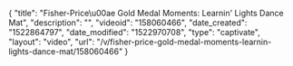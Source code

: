 {
    "title": "Fisher-Price\u00ae Gold Medal Moments: Learnin' Lights Dance Mat",
    "description": "",
    "videoid": "158060466",
    "date_created": "1522864797",
    "date_modified": "1522970708",
    "type": "captivate",
    "layout": "video",
    "url": "\/v\/fisher-price-gold-medal-moments-learnin-lights-dance-mat\/158060466"
}